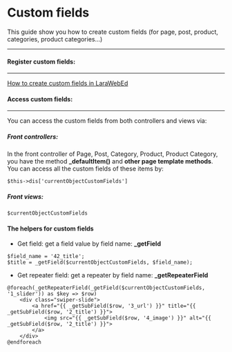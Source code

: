Custom fields
=============

This guide show you how to create custom fields (for page, post, product, categories, product categories...)

----------

#### Register custom fields:
--------
[How to create custom fields in LaraWebEd](https://www.youtube.com/watch?v=8ku2yaByYMI)

#### Access custom fields:
--------

You can access the custom fields from both controllers and views via:

##### Front controllers:
In the front controller of Page, Post, Category, Product, Product Category, you have the method **_defaultItem()** and **other page template methods**. You can access all the custom fields of these items by:

````code
$this->dis['currentObjectCustomFields']
````

##### Front views:

````code
$currentObjectCustomFields
````

#### The helpers for custom fields

- Get field: get a field value by field name: **_getField**

````code
$field_name = '42_title';
$title = _getField($currentObjectCustomFields, $field_name);
````

- Get repeater field: get a repeater by field name: **_getRepeaterField**

````code
@foreach(_getRepeaterField(_getField($currentObjectCustomFields, '1_slider')) as $key => $row)
    <div class="swiper-slide">
        <a href="{{ _getSubField($row, '3_url') }}" title="{{ _getSubField($row, '2_title') }}">
            <img src="{{ _getSubField($row, '4_image') }}" alt="{{ _getSubField($row, '2_title') }}">
        </a>
    </div>
@endforeach
````
